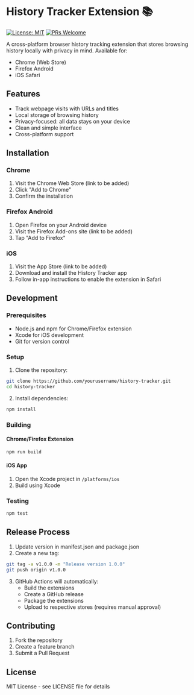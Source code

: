 # History Tracker Extension 📚

[![License: MIT](https://img.shields.io/badge/License-MIT-yellow.svg)](https://opensource.org/licenses/MIT)
[![PRs Welcome](https://img.shields.io/badge/PRs-welcome-brightgreen.svg)](http://makeapullrequest.com)

A cross-platform browser history tracking extension that stores browsing history locally with privacy in mind. Available for:
- Chrome (Web Store)
- Firefox Android
- iOS Safari

## Features

- Track webpage visits with URLs and titles
- Local storage of browsing history
- Privacy-focused: all data stays on your device
- Clean and simple interface
- Cross-platform support

## Installation

### Chrome
1. Visit the Chrome Web Store (link to be added)
2. Click "Add to Chrome"
3. Confirm the installation

### Firefox Android
1. Open Firefox on your Android device
2. Visit the Firefox Add-ons site (link to be added)
3. Tap "Add to Firefox"

### iOS
1. Visit the App Store (link to be added)
2. Download and install the History Tracker app
3. Follow in-app instructions to enable the extension in Safari

## Development

### Prerequisites
- Node.js and npm for Chrome/Firefox extension
- Xcode for iOS development
- Git for version control

### Setup
1. Clone the repository:
```bash
git clone https://github.com/yourusername/history-tracker.git
cd history-tracker
```

2. Install dependencies:
```bash
npm install
```

### Building

#### Chrome/Firefox Extension
```bash
npm run build
```

#### iOS App
1. Open the Xcode project in `/platforms/ios`
2. Build using Xcode

### Testing
```bash
npm test
```

## Release Process

1. Update version in manifest.json and package.json
2. Create a new tag:
```bash
git tag -a v1.0.0 -m "Release version 1.0.0"
git push origin v1.0.0
```
3. GitHub Actions will automatically:
   - Build the extensions
   - Create a GitHub release
   - Package the extensions
   - Upload to respective stores (requires manual approval)

## Contributing

1. Fork the repository
2. Create a feature branch
3. Submit a Pull Request

## License

MIT License - see LICENSE file for details